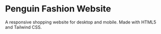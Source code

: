 # Penguin Fashion Website
A responsive shopping website for desktop and mobile. Made with HTML5 and Tailwind CSS. 
